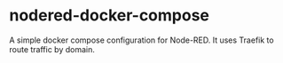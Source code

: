 # nodered-docker-compose
A simple docker compose configuration for Node-RED. It uses Traefik to route traffic by domain. 



